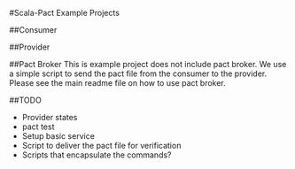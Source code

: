 #Scala-Pact Example Projects

##Consumer

##Provider

##Pact Broker
This is example project does not include pact broker.
We use a simple script to send the pact file from the consumer to the provider.
Please see the main readme file on how to use pact broker.

##TODO
- Provider states
- pact test
- Setup basic service
- Script to deliver the pact file for verification
- Scripts that encapsulate the commands?
